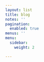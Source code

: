 ```yaml
---
layout: list
title: blog
notes: ''
pagination:
  enabled: true
menus: ''
menu:
  sidebar:
    weight: 2

---
```

